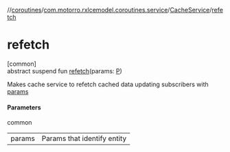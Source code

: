 //[coroutines](../../../index.md)/[com.motorro.rxlcemodel.coroutines.service](../index.md)/[CacheService](index.md)/[refetch](refetch.md)

# refetch

[common]\
abstract suspend fun [refetch](refetch.md)(params: [P](index.md))

Makes cache service to refetch cached data updating subscribers with [params](refetch.md)

#### Parameters

common

| | |
|---|---|
| params | Params that identify entity |

